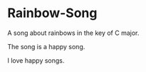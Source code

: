 # Rainbow-Song
A song about rainbows in the key of C major. 

The song is a happy song.

I love happy songs.
